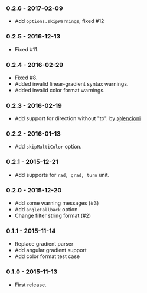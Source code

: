 ### 0.2.6 - 2017-02-09

- Add `options.skipWarnings`, fixed #12

### 0.2.5 - 2016-12-13

- Fixed #11.

### 0.2.4 - 2016-02-29

- Fixed #8.
- Added invalid linear-gradient syntax warnings.
- Added invalid color format warnings.

### 0.2.3 - 2016-02-19

- Add support for direction without "to". by [@lencioni](https://github.com/lencioni)

### 0.2.2 - 2016-01-13

- Add `skipMultiColor` option.

### 0.2.1 - 2015-12-21

- Add supports for `rad, grad, turn` unit.

### 0.2.0 - 2015-12-20

- Add some warning messages (#3)
- Add `angleFallback` option
- Change filter string format (#2)

### 0.1.1 - 2015-11-14

- Replace gradient parser
- Add angular gradient support
- Add color format test case

### 0.1.0 - 2015-11-13

- First release.
